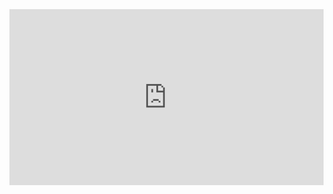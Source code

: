 <div style={{ position: 'relative', paddingBottom: '56.25%', height: 0 }}>
<iframe width="560" height="315" src="https://www.youtube.com/embed/FRoxgFk0U0U?si=5XbSZ5T6d-DT9adA" title="YouTube video player" frameborder="0" allow="accelerometer; autoplay; clipboard-write; encrypted-media; gyroscope; picture-in-picture; web-share" referrerpolicy="strict-origin-when-cross-origin" allowfullscreen></iframe>
</div>
